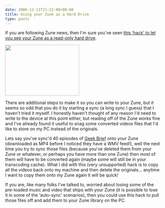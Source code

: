 ```yaml
---
date: 2006-12-11T21:22:00+00:00
title: Using your Zune as a Hard Drive
type: posts
---
```

If you are following Zune news, then I'm sure you've seen [this &#8216;hack' to let you see your Zune as a read-only hard drive](http://www.engadget.com/2006/11/24/zune-usb-drive-hack-splained/).

 <img height="165" src="http://www.duncanmackenzie.net/images/DuncansZune.png" width="240" />

There are additional steps to make it so you can write to your Zune, but it seems so odd that you do it by starting a sync (a long sync I guess) that I haven't tried it myself. I honestly haven't thought of any reason I'd need to write to the device at this point either, but reading off of the Zune works fine and I've already found it useful to snag some converted videos files that I'd like to store on my PC instead of the originals.

Lets say you've sync'd 40 episodes of [Geek Brief](http://geekbriefwp.podshow.com/) onto your Zune (downloaded as MP4 before I noticed they have a WMV feed!), well the next time you try to sync those files (because you've deleted them from your Zune or whatever, or perhaps you have more than one Zune) then most of them will have to be converted again (maybe some will still be in your transcoding cache). What I did with this (very unsupported) hack is to copy all the videos back onto my machine and then delete the originals... anytime I want to copy them onto my Zune again it will be quick!

If you are, like many folks I've talked to, worried about losing some of the pre-loaded music and video that ships with your Zune (it is possible to lose it in some of the &#8216;auto-sync' scenarios), then you could use this hack to pull those files off and add them to your Zune library on the PC.
